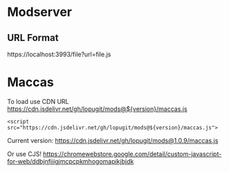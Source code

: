# Modserver

## URL Format

https://localhost:3993/file?url=file.js

# Maccas

To load use CDN URL 
https://cdn.jsdelivr.net/gh/lopugit/mods@${version}/maccas.js

`<script src="https://cdn.jsdelivr.net/gh/lopugit/mods@${version}/maccas.js">`

Current version:
https://cdn.jsdelivr.net/gh/lopugit/mods@1.0.9/maccas.js

Or use CJS!
https://chromewebstore.google.com/detail/custom-javascript-for-web/ddbjnfjiigjmcpcpkmhogomapikjbjdk 
